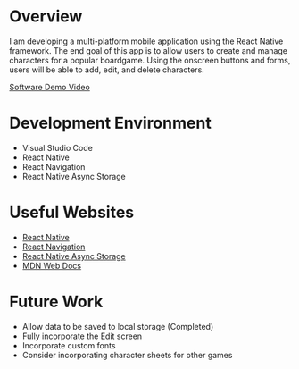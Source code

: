 # Overview

I am developing a multi-platform mobile application using the React Native framework. The end goal of this app is to allow users to create and manage characters for a popular boardgame. Using the onscreen buttons and forms, users will be able to add, edit, and delete characters.

[Software Demo Video](https://youtu.be/cQhslkBbhS4)

# Development Environment

* Visual Studio Code
* React Native
* React Navigation
* React Native Async Storage

# Useful Websites

* [React Native](https://reactnative.dev/)
* [React Navigation](https://reactnavigation.org/)
* [React Native Async Storage](https://react-native-async-storage.github.io/async-storage/)
* [MDN Web Docs](https://developer.mozilla.org/en-US/docs/Web/JavaScript)


# Future Work
* Allow data to be saved to local storage (Completed)
* Fully incorporate the Edit screen
* Incorporate custom fonts
* Consider incorporating character sheets for other games
